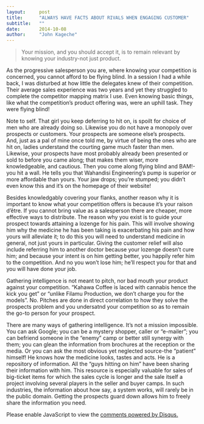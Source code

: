 ```yaml
---
layout:     post
title:      "ALWAYS HAVE FACTS ABOUT RIVALS WHEN ENGAGING CUSTOMER"
subtitle:   ""
date:       2014-10-08
author:     "John Kageche"
---
```


<blockquote>Your mission, and you should accept it, is to remain relevant by knowing your industry-not just product.</blockquote>

<p>As the progressive salesperson you are, where knowing your competition is concerned, you cannot afford to be flying blind.  In a session I had a while back, I was disturbed at how little the delegates knew of their competition. Their average sales experience was two years and yet they struggled to complete the competitor mapping matrix I use. Even knowing basic things, like what the competition’s product offering was, were an uphill task. They were flying blind! </p>

<p>Note to self. That girl you keep deferring to hit on, is spoilt for choice of men who are already doing so. Likewise you do not have a monopoly over prospects or customers. Your prospects are someone else’s prospects. And, just as a pal of mine once told me, by virtue of being the ones who are hit on, ladies understand the courting game much faster than men. Likewise, your prospects have most probably already been presented or sold to before you came along; that makes them wiser, more knowledgeable, and cautious. Then you come along flying blind and BAM!-you hit a wall. He tells you that Wahandisi Engineering’s pump is superior or more affordable than yours. Your jaw drops; you’re stumped; you didn’t even know this and it’s on the homepage of their website!</p>

<p>Besides knowledgably covering your flanks, another reason why it is important to know what your competition offers is because it’s your raison d’être. If you cannot bring value as a salesperson there are cheaper, more effective ways to distribute. The reason why you exist is to guide your prospect towards attaining a lozenge for his pain. This will involve showing him why the medicine he has been taking is exacerbating his pain and how yours will alleviate it; to do this you will need to understand medicine in general, not just yours in particular. Giving the customer relief will also include referring him to another doctor because your lozenge doesn’t cure him; and because your intent is on him getting better, you happily refer him to the competition. And no you won’t lose him; he’ll respect you for that and you will have done your job.</p>

<p>Gathering intelligence is not meant to pitch, nor bad mouth your product against your competition. “Kahawa Coffee is laced with cannabis hence the kick you get” or “unlike Filamu Production, we don’t charge you for the models”.  No. Pitches are done in direct correlation to how they solve the prospects problem and you undersatnd your competition so as to remain the go-to person for your prospect. </p>

<p>There are many ways of gathering intelligence. It’s not a mission impossible. You can ask Google; you can be a mystery shopper, caller or “e-mailer”; you can befriend someone in the “enemy” camp or better still synergy with them; you can glean the information from brochures at the reception or the media. Or you can ask the most obvious yet neglected source-the “patient” himself! He knows how the medicine looks, tastes and acts. He is a repository of information. All the “guys hitting on him” have been sharing their information with him. This resource is especially valuable for sales of big-ticket items for which the sales cycle is longer and the sale itself a project involving several players in the seller and buyer camps. In such industries, the information about how say, a system works, will rarely be in the public domain. Getting the prospects guard down allows him to freely share the information you need.</p>

<div id="disqus_thread"></div>
<script type="text/javascript">
    /* * * CONFIGURATION VARIABLES * * */
    var disqus_shortname = 'lendmeyourears';
    var disqus_identifier = '2014-10-08';
    
    /* * * DON'T EDIT BELOW THIS LINE * * */
    (function() {
        var dsq = document.createElement('script'); dsq.type = 'text/javascript'; dsq.async = true;
        dsq.src = '//' + disqus_shortname + '.disqus.com/embed.js';
        (document.getElementsByTagName('head')[0] || document.getElementsByTagName('body')[0]).appendChild(dsq);
    })();
</script>
<noscript>Please enable JavaScript to view the <a href="https://disqus.com/?ref_noscript" rel="nofollow">comments powered by Disqus.</a></noscript>

<script type="text/javascript"><!--
//<![CDATA[
	twatchData = 'page='+encodeURIComponent( window.location );
	if( typeof document.referrer != 'undefined' && document.referrer != '' ) {
		twatchData += '&ref='+encodeURIComponent( document.referrer );
	}
	twatchData += '&no_cookies=true';
	if( typeof screen.width != 'undefined' ) {
		twatchData += '&resolution='+screen.width+'x'+screen.height;
	}
	document.write('<scr'+'ipt type="text/javascript" '+
	'src="http://www.lendmeyourears.co.ke/twatch/remote/js_logger.php?'+twatchData+'">'+
	'</scr'+'ipt>');
//]]>
//--></script>